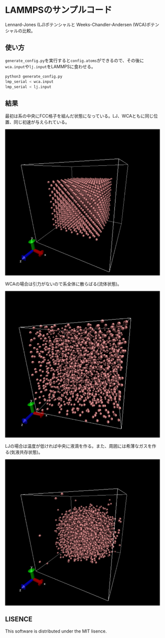 # LAMMPSのサンプルコード

Lennard-Jones (LJ)ポテンシャルと Weeks-Chandler-Andersen (WCA)ポテンシャルの比較。

## 使い方

`generate_config.py`を実行すると`config.atoms`ができるので、その後に`wca.input`や`lj.input`をLAMMPSに食わせる。

```sh
python3 generate_config.py
lmp_serial < wca.input
lmp_serial < lj.input
```

## 結果

最初は系の中央にFCC格子を組んだ状態になっている。LJ、WCAともに同じ位置、同じ初速が与えられている。

![初期条件](initial.png)

WCAの場合は引力がないので系全体に散らばる(流体状態)。

![WCA](wca.png)

LJの場合は温度が低ければ中央に液滴を作る。また、周囲には希薄なガスを作る(気液共存状態)。

![LJ](lj.png)

## LISENCE

This software is distributed under the MIT lisence.
